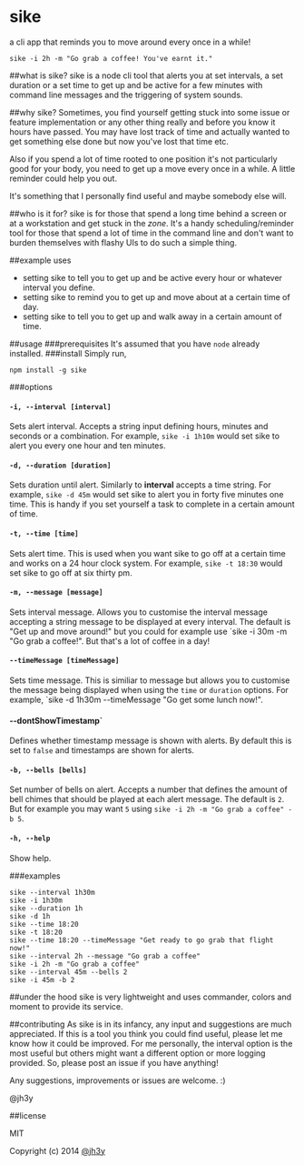 sike
===

a cli app that reminds you to move around every once in a while!


	sike -i 2h -m "Go grab a coffee! You've earnt it."

##what is sike?
sike is a node cli tool that alerts you at set intervals, a set duration or a set time to get up and be active for a few minutes with command line messages and the triggering of system sounds. 

##why sike?
 Sometimes, you find yourself getting stuck into some issue or feature implementation or any other thing really and before you know it hours have passed. You may have lost track of time and actually wanted to get something else done but now you've lost that time etc.

Also if you spend a lot of time rooted to one position it's not particularly good for your body, you need to get up a move every once in a while. A little reminder could help you out.

It's something that I personally find useful and maybe somebody else will.

##who is it for?
sike is for those that spend a long time behind a screen or at a workstation and get stuck in the _zone_. It's a handy scheduling/reminder tool for those that spend a lot of time in the command line and don't want to burden themselves with flashy UIs to do such a simple thing.

##example uses

* setting sike to tell you to get up and be active every hour or whatever interval you define.
* setting sike to remind you to get up and move about at a certain time of day.
* setting sike to tell you to get up and walk away in a certain amount of time.

##usage
###prerequisites
It's assumed that you have `node` already installed.
###install
Simply run,

	npm install -g sike

###options

#### `-i, --interval [interval]`
Sets alert interval. Accepts a string input defining hours, minutes and seconds or a combination. For example, `sike -i 1h10m` would set sike to alert you every one hour and ten minutes.
#### `-d, --duration [duration]`
Sets duration until alert. Similarly to __interval__ accepts a time string. For example, `sike -d 45m` would set sike to alert you in forty five minutes one time. This is handy if you set yourself a task to complete in a certain amount of time.
#### `-t, --time [time]`
Sets alert time. This is used when you want sike to go off at a certain time and works on a 24 hour clock system. For example, `sike -t 18:30` would set sike to go off at six thirty pm.
#### `-m, --message [message]`
Sets interval message. Allows you to customise the interval message accepting a string message to be displayed at every interval. The default is "Get up and move around!" but you could for example use `sike -i 30m -m "Go grab a coffee!". But that's a lot of coffee in a day!
#### `--timeMessage [timeMessage]`
Sets time message. This is similiar to message but allows you to customise the message being displayed when using the `time` or `duration` options. For example, `sike -d 1h30m --timeMessage "Go get some lunch now!".
#### --dontShowTimestamp`
Defines whether timestamp message is shown with alerts. By default this is set to `false` and timestamps are shown for alerts.
#### `-b, --bells [bells]`
Set number of bells on alert. Accepts a number that defines the amount of bell chimes that should be played at each alert message. The default is `2`. But for example you may want `5` using `sike -i 2h -m "Go grab a coffee" -b 5`.
#### `-h, --help`
Show help.

###examples
	
	sike --interval 1h30m
	sike -i 1h30m
	sike --duration 1h
	sike -d 1h
	sike --time 18:20
	sike -t 18:20
	sike --time 18:20 --timeMessage "Get ready to go grab that flight now!"
	sike --interval 2h --message "Go grab a coffee"
	sike -i 2h -m "Go grab a coffee"
	sike --interval 45m --bells 2
	sike -i 45m -b 2

##under the hood
sike is very lightweight and uses commander, colors and moment to provide its service.

##contributing
As sike is in its infancy, any input and suggestions are much appreciated. If this is a tool you think you could find useful, please let me know how it could be improved. For me personally, the interval option is the most useful but others might want a different option or more logging provided. So, please post an issue if you have anything!

Any suggestions, improvements or issues are welcome. :)

@jh3y


##license

MIT

Copyright (c) 2014 [@jh3y](https://github.com/jh3y)